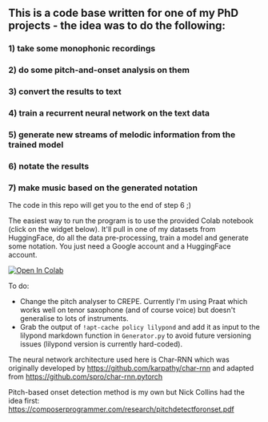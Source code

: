 ## This is a code base written for one of my PhD projects - the idea was to do the following: 

### 1) take some monophonic recordings 
### 2) do some pitch-and-onset analysis on them
### 3) convert the results to text
### 4) train a recurrent neural network on the text data 
### 5) generate new streams of melodic information from the trained model 
### 6) notate the results
### 7) make music based on the generated notation 

The code in this repo will get you to the end of step 6 ;) 

The easiest way to run the program is to use the provided Colab notebook (click on the widget below). It'll pull in one of my datasets from HuggingFace, do all the data pre-processing, train a model and generate some notation. You just need a Google account and a HuggingFace account.

[![Open In Colab](https://colab.research.google.com/assets/colab-badge.svg)](https://colab.research.google.com/github/markhanslip/PhD_Ch6_Char_RNN/blob/main/Chapter_6_Notebook_Char_RNN_v2.ipynb)

To do: 
- Change the pitch analyser to CREPE. Currently I'm using Praat which works well on tenor saxophone (and of course voice) but doesn't generalise to lots of instruments.
- Grab the output of ```!apt-cache policy lilypond``` and add it as input to the lilypond markdown function in ```Generator.py``` to avoid future versioning issues (lilypond version is currently hard-coded). 

The neural network architecture used here is Char-RNN which was originally developed by https://github.com/karpathy/char-rnn and adapted from https://github.com/spro/char-rnn.pytorch

Pitch-based onset detection method is my own but Nick Collins had the idea first: https://composerprogrammer.com/research/pitchdetectforonset.pdf
